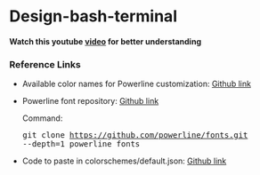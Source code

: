 # Design-bash-terminal

#### Watch this youtube [video](https://www.youtube.com/watch?v=zfm2E4E7Dok&ab_channel=SystemSlayer) for better understanding

### Reference Links
* Available color names for Powerline customization:
	[Github link](https://github.com/powerline/powerline/blob/develop/powerline/config_files/colors.json)

* Powerline font repository:
	[Github link](https://github.com/powerline/fonts.git)

	Command: 
		<pre>git clone https://github.com/powerline/fonts.git --depth=1 powerline_fonts </pre>

* Code to paste in colorschemes/default.json:
	[Github link](https://github.com/jaspernbrouwer/powerline-gitstatus#configuration)
